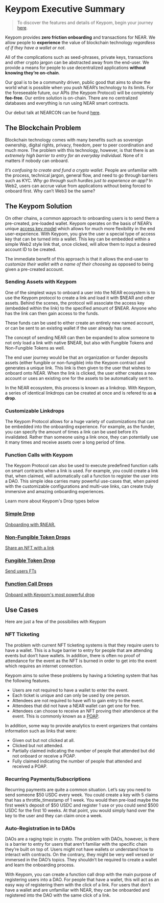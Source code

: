 # Keypom Executive Summary

> To discover the features and details of Keypom, begin your journey [here](Concepts/welcome).

Keypom provides **zero friction onboarding** and transactions for NEAR. We allow people to **experience** the value of blockchain technology *regardless of if they have a wallet or not*. 

All of the complications such as seed-phrases, private keys, transactions and other crypto jargon can be abstracted away from the end-user. We provide a means for people to use decentralized applications **without knowing they’re on-chain**.

Our goal is to be a community driven, public good that aims to show the world what is possible when you push NEAR’s technology to its limits. For the foreseeable future, our APIs (the Keypom Protocol) will be completely **fee-free**. Our entire solution is on-chain. There are no centralized databases and everything is run using NEAR smart contracts.

Our debut talk at NEARCON can be found [here](https://www.youtube.com/watch?v=J-BOnfhHV50&ab_channel=MattLockyer).

## The Blockchain Problem
Blockchain technology comes with many benefits such as sovereign ownership, digital rights, privacy, freedom, peer to peer coordination and much more. The problem with this technology, however, is that there is an *extremely high barrier to entry for an everyday individual*. None of it matters if nobody can onboard.

*It’s confusing to create and fund a crypto wallet*. People are unfamiliar with the process, technical jargon, general flow, and need to go through barriers such as KYC. *Why go through such hurdles just to experience an app?* In Web2, users can accrue value from applications without being forced to onboard first. Why can’t Web3 be the same?

## The Keypom Solution
On other chains, a common approach to onboarding users is to send them a pre-created, pre-loaded wallet. Keypom operates on the basis of NEAR’s unique [access key model](https://docs.near.org/concepts/basics/accounts/access-keys) which allows for much more flexibility in the end user-experience. With Keypom, you give the user a special type of access key that can be turned into a wallet. This key can be embedded within a simple Web2 style link that, once clicked, will allow them to input a desired account ID to be created.

The immediate benefit of this approach is that it allows the end-user to *customize their wallet with a name of their choosing* as opposed to being given a pre-created account.

### Sending Assets with Keypom
One of the simplest ways to onboard a user into the NEAR ecosystem is to use the Keypom protocol to create a link and load it with $NEAR and other assets. Behind the scenes, the protocol will associate the access key (embedded within the link) to the specified amount of $NEAR. Anyone who has the link can then gain access to the funds. 

These funds can be used to either create an entirely new named account, or can be sent to an existing wallet if the user already has one. 

The concept of sending NEAR can then be expanded to allow someone to not only load a link with native $NEAR, but also with Fungible Tokens and Non-Fungible Tokens as well.

The end user journey would be that an organization or funder deposits assets (either fungible or non-fungible) into the Keypom contract and generates a unique link. This link is then given to the user that wishes to onboard onto NEAR. When the link is clicked, the user either creates a new account or uses an existing one for the assets to be automatically sent to.

In the NEAR ecosystem, this process is known as a linkdrop. With Keypom, a series of identical linkdrops can be created at once and is refered to as **a drop**.

### Customizable Linkdrops
The Keypom Protocol allows for a huge variety of customizations that can be embedded into the onboarding experience. For example, as the funder, you can specify the amount of times a link can be used before it’s invalidated. Rather than someone using a link once, they can potentially use it many times and receive assets over a long period of time.

### Function Calls with Keypom
The Keypom Protocol can also be used to execute predefined function calls on smart contracts when a link is used. For example, you could create a link that, when claimed, will automatically call a function to register the user into a DAO. This simple idea carries many powerful use-cases that, when paired with the customizable configurations and multi-use links, can create truly immersive and amazing onboarding experiences.

Learn more about Keypom's Drop types below

<div class="container">
  <div class="row">
    <div class="col">
      <a href="Concepts/Keypom Protocol/Github Readme/Types of Drops/simpledrops">
        <div class="card h-100 card-body">
          <div class="card__body">
            <h3 class="small-bottom-padding">Simple Drop</h3>
            <p class="neutraltext">Onboarding with $NEAR.</p>
          </div>
        </div>
      </a>
    </div>
    <div class="col">
      <a href="Concepts/Keypom Protocol/Github Readme/Types of Drops/nftdrops">
        <div class="card h-100 card-body">
          <div class="card__body">
            <h3 class="small-bottom-padding">Non-Fungible Token Drops</h3>
              <p class="neutraltext">Share an NFT with a link</p>
          </div>
        </div>
      </a>
    </div>
  </div>
  <div class="row">
    <div class="col">
      <a href="Concepts/Keypom Protocol/Github Readme/Types of Drops/ftdrops">
        <div class="card h-100 card-body">
          <div class="card__body">
            <h3 class="small-bottom-padding">Fungible Token Drop</h3>
            <p class="neutraltext">Send users FTs</p>
          </div>
        </div>
      </a>
    </div>
    <div class="col">
      <a href="Concepts/Keypom Protocol/Github Readme/Types of Drops/fcdrops">
        <div class="card h-100 card-body">
          <div class="card__body">
            <h3 class="small-bottom-padding">Function Call Drops</h3>
              <p class="neutraltext">Onboard with Keypom's most powerful drop</p>
          </div>
        </div>
      </a>
    </div>
  </div>
</div>

## Use Cases

Here are just a few of the possibilies with Keypom

### NFT Ticketing
The problem with current NFT ticketing systems is that they require users to have a wallet. This is a huge barrier to entry for people that are attending events but don’t have wallets. In addition, there is often no proof of attendance for the event as the NFT is burned in order to get into the event which requires an internet connection.

Keypom aims to solve these problems by having a ticketing system that has the following features.

* Users are not required to have a wallet to enter the event.
* Each ticket is unique and can only be used by one person.
* Attendees are not required to have wifi to gain entry to the event.
* Attendees that did not have a NEAR wallet can get one for free.
* Attendees can choose to receive an NFT proving their attendence at the event. This is commonly known as a [POAP](https://academy.binance.com/en/glossary/proof-of-attendance-protocol-poap).


In addition, some way to provide analytics to event organizers that contains information such as links that were:
* Given out but not clicked at all.
* Clicked but not attended.
* Partially claimed indicating the number of people that attended but did not onboard or receive a POAP.
* Fully claimed indicating the number of people that attended and received a POAP.

### Recurring Payments/Subscriptions
Recurring payments are quite a common situation. Let’s say you need to send someone $50 USDC every week. You could create a key with 5 claims that has a throttle_timestamp of 1 week. You would then pre-load maybe the first week’s deposit of $50 USDC and register 1 use or you could send $500 USDC for the first 10 weeks. At that point, you would simply hand over the key to the user and they can claim once a week.


### Auto-Registration in to DAOs
DAOs are a raging topic in crypto. The problem with DAOs, however, is there is a barrier to entry for users that aren’t familiar with the specific chain they’re built on top of. Users might not have wallets or understand how to interact with contracts. On the contrary, they might be very well versed or immersed in the DAO’s topics. They shouldn’t be required to create a wallet and learn the onboarding process.

With Keypom, you can create a function call drop with the main purpose of registering users into a DAO. For people that have a wallet, this will act as an easy way of registering them with the click of a link. For users that don’t have a wallet and are unfamiliar with NEAR, they can be onboarded and registered into the DAO with the same click of a link.


